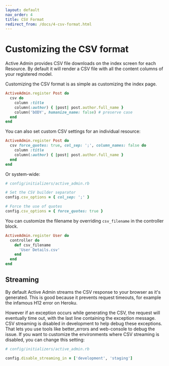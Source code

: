 ```yaml
---
layout: default
nav_order: 4
title: CSV Format
redirect_from: /docs/4-csv-format.html
---
```


# Customizing the CSV format

Active Admin provides CSV file downloads on the index screen for each Resource.
By default it will render a CSV file with all the content columns of your
registered model.

Customizing the CSV format is as simple as customizing the index page.

```ruby
ActiveAdmin.register Post do
  csv do
    column :title
    column(:author) { |post| post.author.full_name }
    column('bODY', humanize_name: false) # preserve case
  end
end
```

You can also set custom CSV settings for an individual resource:

```ruby
ActiveAdmin.register Post do
  csv force_quotes: true, col_sep: ';', column_names: false do
    column :title
    column(:author) { |post| post.author.full_name }
  end
end
```

Or system-wide:

```ruby
# config/initializers/active_admin.rb

# Set the CSV builder separator
config.csv_options = { col_sep: ';' }

# Force the use of quotes
config.csv_options = { force_quotes: true }
```

You can customize the filename by overriding `csv_filename` in the controller block.

```ruby
ActiveAdmin.register User do
  controller do
    def csv_filename
      'User Details.csv'
    end
  end
end
```

## Streaming

By default Active Admin streams the CSV response to your browser as it's generated.
This is good because it prevents request timeouts, for example the infamous H12
error on Heroku.

However if an exception occurs while generating the CSV, the request will eventually
time out, with the last line containing the exception message. CSV streaming is
disabled in development to help debug these exceptions. That lets you use tools like
better_errors and web-console to debug the issue. If you want to customize the
environments where CSV streaming is disabled, you can change this setting:

```ruby
# config/initializers/active_admin.rb

config.disable_streaming_in = ['development', 'staging']
```
